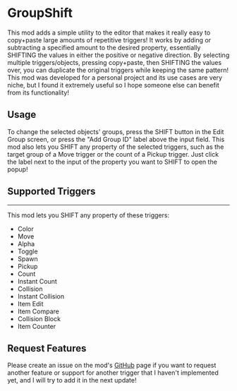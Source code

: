 # GroupShift

This mod adds a simple utility to the editor that makes it really easy to copy+paste large amounts of repetitive triggers! It works by adding or subtracting a specified amount to the desired property, essentially <cj>SHIFTING</c> the values in either the positive or negative direction. By selecting multiple triggers/objects, pressing copy+paste, then <cj>SHIFTING</c> the values over, you can duplicate the original triggers while keeping the same pattern! This mod was developed for a personal project and its use cases are very niche, but I found it extremely useful so I hope someone else can benefit from its functionality!

## Usage

To change the selected objects' groups, press the <cj>SHIFT</c> button in the Edit Group screen, or press the "Add Group ID" <cg>label</c> above the input field. This mod also lets you <cj>SHIFT</c> any property of the selected triggers, such as the target group of a Move trigger or the count of a Pickup trigger. Just click the <cg>label</c> next to the input of the property you want to <cj>SHIFT</c> to open the popup!

## Supported Triggers

***

This mod lets you <cj>SHIFT</c> any property of these triggers:

 * Color
 * Move
 * Alpha
 * Toggle
 * Spawn
 * Pickup
 * Count
 * Instant Count
 * Collision
 * Instant Collision
 * Item Edit
 * Item Compare
 * Collision Block
 * Item Counter

## Request Features

Please create an issue on the mod's [GitHub](https://github.com/glow13/GroupShift) page if you want to request another feature or support for another trigger that I haven't implemented yet, and I will try to add it in the next update!